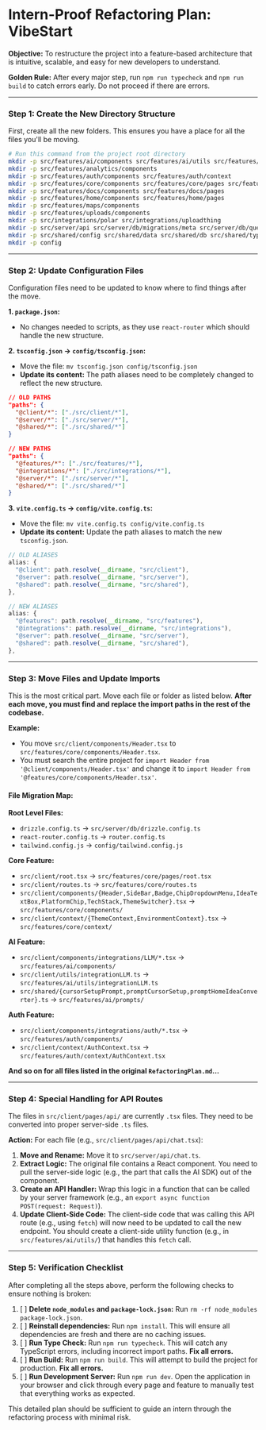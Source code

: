 # Intern-Proof Refactoring Plan: VibeStart

**Objective:** To restructure the project into a feature-based architecture that is intuitive, scalable, and easy for new developers to understand.

**Golden Rule:** After every major step, run `npm run typecheck` and `npm run build` to catch errors early. Do not proceed if there are errors.

---

### Step 1: Create the New Directory Structure

First, create all the new folders. This ensures you have a place for all the files you'll be moving.

```bash
# Run this command from the project root directory
mkdir -p src/features/ai/components src/features/ai/utils src/features/ai/prompts
mkdir -p src/features/analytics/components
mkdir -p src/features/auth/components src/features/auth/context
mkdir -p src/features/core/components src/features/core/pages src/features/core/context
mkdir -p src/features/docs/components src/features/docs/pages
mkdir -p src/features/home/components src/features/home/pages
mkdir -p src/features/maps/components
mkdir -p src/features/uploads/components
mkdir -p src/integrations/polar src/integrations/uploadthing
mkdir -p src/server/api src/server/db/migrations/meta src/server/db/queries src/server/middleware src/server/webhooks
mkdir -p src/shared/config src/shared/data src/shared/db src/shared/types
mkdir -p config
```

---

### Step 2: Update Configuration Files

Configuration files need to be updated to know where to find things after the move.

**1. `package.json`:**
   - No changes needed to scripts, as they use `react-router` which should handle the new structure.

**2. `tsconfig.json` -> `config/tsconfig.json`:**
   - Move the file: `mv tsconfig.json config/tsconfig.json`
   - **Update its content:** The path aliases need to be completely changed to reflect the new structure.

   ```json
   // OLD PATHS
   "paths": {
     "@client/*": ["./src/client/*"],
     "@server/*": ["./src/server/*"],
     "@shared/*": ["./src/shared/*"]
   }

   // NEW PATHS
   "paths": {
     "@features/*": ["./src/features/*"],
     "@integrations/*": ["./src/integrations/*"],
     "@server/*": ["./src/server/*"],
     "@shared/*": ["./src/shared/*"]
   }
   ```

**3. `vite.config.ts` -> `config/vite.config.ts`:**
   - Move the file: `mv vite.config.ts config/vite.config.ts`
   - **Update its content:** Update the path aliases to match the new `tsconfig.json`.

   ```typescript
   // OLD ALIASES
   alias: {
     "@client": path.resolve(__dirname, "src/client"),
     "@server": path.resolve(__dirname, "src/server"),
     "@shared": path.resolve(__dirname, "src/shared"),
   },

   // NEW ALIASES
   alias: {
     "@features": path.resolve(__dirname, "src/features"),
     "@integrations": path.resolve(__dirname, "src/integrations"),
     "@server": path.resolve(__dirname, "src/server"),
     "@shared": path.resolve(__dirname, "src/shared"),
   },
   ```

---

### Step 3: Move Files and Update Imports

This is the most critical part. Move each file or folder as listed below. **After each move, you must find and replace the import paths in the rest of the codebase.**

**Example:**
- You move `src/client/components/Header.tsx` to `src/features/core/components/Header.tsx`.
- You must search the entire project for `import Header from '@client/components/Header.tsx'` and change it to `import Header from '@features/core/components/Header.tsx'`.

#### **File Migration Map:**

**Root Level Files:**
- `drizzle.config.ts` -> `src/server/db/drizzle.config.ts`
- `react-router.config.ts` -> `router.config.ts`
- `tailwind.config.js` -> `config/tailwind.config.js`

**Core Feature:**
- `src/client/root.tsx` -> `src/features/core/pages/root.tsx`
- `src/client/routes.ts` -> `src/features/core/routes.ts`
- `src/client/components/{Header,SideBar,Badge,ChipDropdownMenu,IdeaTextBox,PlatformChip,TechStack,ThemeSwitcher}.tsx` -> `src/features/core/components/`
- `src/client/context/{ThemeContext,EnvironmentContext}.tsx` -> `src/features/core/context/`

**AI Feature:**
- `src/client/components/integrations/LLM/*.tsx` -> `src/features/ai/components/`
- `src/client/utils/integrationLLM.ts` -> `src/features/ai/utils/integrationLLM.ts`
- `src/shared/{cursorSetupPrompt,promptCursorSetup,promptHomeIdeaConverter}.ts` -> `src/features/ai/prompts/`

**Auth Feature:**
- `src/client/components/integrations/auth/*.tsx` -> `src/features/auth/components/`
- `src/client/context/AuthContext.tsx` -> `src/features/auth/context/AuthContext.tsx`

**And so on for all files listed in the original `RefactoringPlan.md`...**

---

### Step 4: Special Handling for API Routes

The files in `src/client/pages/api/` are currently `.tsx` files. They need to be converted into proper server-side `.ts` files.

**Action:** For each file (e.g., `src/client/pages/api/chat.tsx`):
1.  **Move and Rename:** Move it to `src/server/api/chat.ts`.
2.  **Extract Logic:** The original file contains a React component. You need to pull the server-side logic (e.g., the part that calls the AI SDK) out of the component.
3.  **Create an API Handler:** Wrap this logic in a function that can be called by your server framework (e.g., an `export async function POST(request: Request)`).
4.  **Update Client-Side Code:** The client-side code that was calling this API route (e.g., using `fetch`) will now need to be updated to call the new endpoint. You should create a client-side utility function (e.g., in `src/features/ai/utils/`) that handles this `fetch` call.

---

### Step 5: Verification Checklist

After completing all the steps above, perform the following checks to ensure nothing is broken:

1.  [ ] **Delete `node_modules` and `package-lock.json`:** Run `rm -rf node_modules package-lock.json`.
2.  [ ] **Reinstall dependencies:** Run `npm install`. This will ensure all dependencies are fresh and there are no caching issues.
3.  [ ] **Run Type Check:** Run `npm run typecheck`. This will catch any TypeScript errors, including incorrect import paths. **Fix all errors.**
4.  [ ] **Run Build:** Run `npm run build`. This will attempt to build the project for production. **Fix all errors.**
5.  [ ] **Run Development Server:** Run `npm run dev`. Open the application in your browser and click through every page and feature to manually test that everything works as expected.

This detailed plan should be sufficient to guide an intern through the refactoring process with minimal risk.
